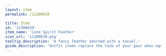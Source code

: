 ```yaml
---
layout: item
permalink: /11300639

title: Item
id: '11300639'
item_name: 'Lone Spirit Feather'
icon_url: '11300639.png'
tooltip_description: 'A fancy feather adorned with a tassel.'
guide_description: 'Outfit items replace the look of your gear when equipped.'
---
```

